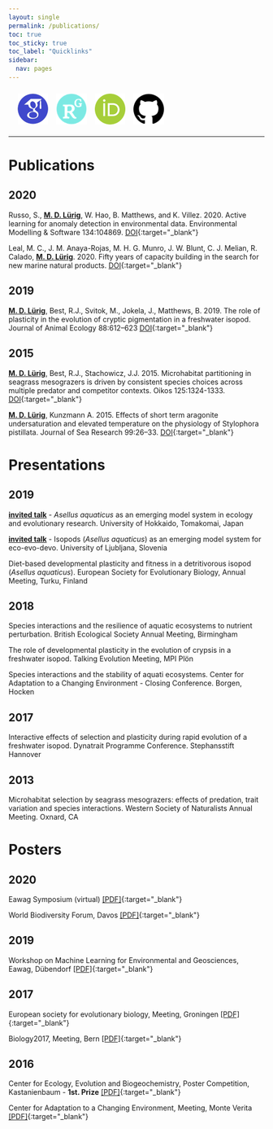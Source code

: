 ```yaml
---
layout: single
permalink: /publications/ 
toc: true
toc_sticky: true
toc_label: "Quicklinks"
sidebar:
  nav: pages 
---
```


<style>
 .box {
	display: flex;
	padding: 10px;
  }

 .item {
  width: 60px;
  height: 60px;
  margin: 0 8px;
}
</style>

<div class="box">
  <div class="item">
    <a href="https://scholar.google.de/citations?user=G_4Wc0QAAAAJ&hl=de" target="_blank">
	<img src="/assets/images/thumbs/google_scholar.png">
	</a>
  </div>
  <div class="item">
    <a href="https://www.researchgate.net/profile/Moritz_Luerig" target="_blank">
	<img src="/assets/images/thumbs/researchgate.png">
	</a>
  </div>
  <div class="item">
    <a href="https://orcid.org/0000-0002-8175-6234" target="_blank">
	<img src="/assets/images/thumbs/orchid.png">
	</a>
  </div>
  <div class="item">
    <a href="https://github.com/mluerig" target="_blank">
	<img src="/assets/images/thumbs/github.png">
	</a>
  </div>  
</div>

---


# Publications

## 2020

Russo, S., <u><strong>M. D. Lürig</strong></u>,  W. Hao, B. Matthews, and K. Villez. 2020. Active learning for anomaly detection in environmental data. Environmental Modelling & Software 134:104869. [DOI](http://dx.doi.org/10.1016/j.envsoft.2020.104869){:target="_blank"}

Leal, M. C., J. M. Anaya-Rojas, M. H. G. Munro, J. W. Blunt, C. J. Melian, R. Calado, <u><strong>M. D. Lürig</strong></u>. 2020. Fifty years of capacity building in the search for new marine natural products. [DOI](http://dx.doi.org/10.1073/pnas.2007610117){:target="_blank"}

## 2019

<u><strong>M. D. Lürig</strong></u>, Best, R.J., Svitok, M., Jokela, J., Matthews, B. 2019. The role of plasticity in the evolution of cryptic pigmentation in a freshwater isopod. Journal of Animal Ecology 88:612–623 [DOI](https://doi.org/10.1111/1365-2656.12950){:target="_blank"}

## 2015

<u><strong>M. D. Lürig</strong></u>, Best, R.J., Stachowicz, J.J. 2015. Microhabitat partitioning in seagrass mesograzers is driven by consistent species choices across multiple predator and competitor contexts. Oikos 125:1324-1333. [DOI](https://doi.org/10.1111/oik.02932){:target="_blank"}

<u><strong>M. D. Lürig</strong></u>, Kunzmann A. 2015. Effects of short term aragonite undersaturation and elevated temperature on the physiology of Stylophora pistillata. Journal of Sea Research 99:26–33. [DOI](https://doi.org/10.1016/j.seares.2015.01.005){:target="_blank"}



# Presentations

## 2019

<u><strong>invited talk</strong></u> - *Asellus aquaticus* as an emerging model system in ecology and evolutionary research. University of Hokkaido, Tomakomai, Japan

<u><strong>invited talk</strong></u> - Isopods (*Asellus aquaticus*) as an emerging model system for eco-evo-devo. University of Ljubljana, Slovenia

Diet-based developmental plasticity and fitness in a detritivorous isopod (*Asellus aquaticus*). European Society for Evolutionary Biology, Annual Meeting, Turku, Finland

## 2018

Species interactions and the resilience of aquatic ecosystems to nutrient perturbation. British Ecological Society Annual Meeting, Birmingham

The role of developmental plasticity in the evolution of crypsis in a freshwater isopod. Talking Evolution Meeting, MPI Plön

Species interactions and the stability of aquati ecosystems. Center for Adaptation to a Changing Environment - Closing Conference. Borgen, Hocken

## 2017

Interactive effects of selection and plasticity during rapid evolution of a freshwater isopod. Dynatrait Programme Conference. Stephansstift Hannover

## 2013

Microhabitat selection by seagrass mesograzers: effects of predation, trait variation and species interactions. Western Society of Naturalists Annual Meeting. Oxnard, CA



# Posters

## 2020

Eawag Symposium (virtual) [[PDF]](/assets/posters/2020_Eawag_symposium_Luerig_poster.pdf){:target="_blank"}

World Biodiversity Forum, Davos [[PDF]](/assets/posters/2020_World_Biodiversity_Forum_Luerig_poster.pdf){:target="_blank"}


## 2019

Workshop on Machine Learning for Environmental and Geosciences, Eawag, Dübendorf [[PDF]](/assets/posters/2019_MLEG_Luerig_poster.pdf){:target="_blank"}

## 2017

European society for evolutionary biology, Meeting, Groningen  [[PDF]](/assets/posters/2017_ESEB_Luerig_poster.pdf){:target="_blank"}

Biology2017, Meeting, Bern  [[PDF]](/assets/posters/2017_Biology17_Luerig_poster.pdf){:target="_blank"}

## 2016

Center for Ecology, Evolution and Biogeochemistry, Poster Competition, Kastanienbaum - **1st. Prize**  [[PDF]](/assets/posters/2016_MV_Luerig_poster.pdf){:target="_blank"}

Center for Adaptation to a Changing Environment, Meeting, Monte Verita  [[PDF]](/assets/posters/2016_CEEB_Luerig_poster.pdf){:target="_blank"}
